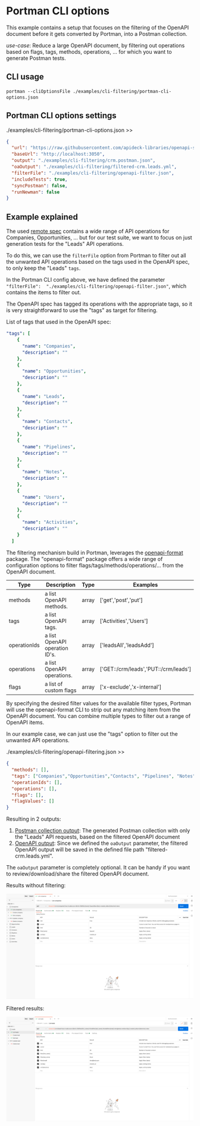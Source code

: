# Portman CLI options

This example contains a setup that focuses on the filtering of the OpenAPI document before it gets converted by Portman, into a Postman collection.

_use-case_: Reduce a large OpenAPI document, by filtering out operations based on flags, tags, methods, operations, ... for which you want to generate Postman tests.

## CLI usage

```ssh
portman --cliOptionsFile ./examples/cli-filtering/portman-cli-options.json
```

## Portman CLI options settings

./examples/cli-filtering/portman-cli-options.json >>

```json
{
  "url": "https://raw.githubusercontent.com/apideck-libraries/openapi-specs/master/crm.yml",
  "baseUrl": "http://localhost:3050",
  "output": "./examples/cli-filtering/crm.postman.json",
  "oaOutput": "./examples/cli-filtering/filtered-crm.leads.yml",
  "filterFile": "./examples/cli-filtering/openapi-filter.json",
  "includeTests": true,
  "syncPostman": false,
  "runNewman": false
}
```

## Example explained

The used [remote spec](https://raw.githubusercontent.com/apideck-libraries/openapi-specs/master/crm.yml) contains a wide range of API operations for Companies, Opportunities, ... but for our test suite, we want to focus on just generation tests for the "Leads" API operations.

To do this, we can use the `filterFile` option from Portman to filter out all the unwanted API operations based on the tags used in the OpenAPI spec, to only keep the "Leads" `tags`.

In the Portman CLI config above, we have defined the parameter `"filterFile":  "./examples/cli-filtering/openapi-filter.json"`, which contains the items to filter out.

The OpenAPI spec has tagged its operations with the appropriate tags, so it is very straightforward to use the "tags" as target for filtering.

List of tags that used in the OpenAPI spec:
```yaml
"tags": [
    {
      "name": "Companies",
      "description": ""
    },
    {
      "name": "Opportunities",
      "description": ""
    },
    {
      "name": "Leads",
      "description": ""
    },
    {
      "name": "Contacts",
      "description": ""
    },
    {
      "name": "Pipelines",
      "description": ""
    },
    {
      "name": "Notes",
      "description": ""
    },
    {
      "name": "Users",
      "description": ""
    },
    {
      "name": "Activities",
      "description": ""
    }
  ]
```

The filtering mechanism build in Portman, leverages the [openapi-format](https://github.com/thim81/openapi-format#openapi-filter-options) package.
The "openapi-format" package offers a wide range of configuration options to filter flags/tags/methods/operations/... from the OpenAPI document.

| Type         | Description                   | Type  | Examples                             |
|--------------|-------------------------------|-------|--------------------------------------|
| methods      | a list OpenAPI methods.       | array | ['get','post','put']                 |
| tags         | a list OpenAPI tags.          | array | ['Activities','Users']               |
| operationIds | a list OpenAPI operation ID's.| array | ['leadsAll','leadsAdd']              |
| operations   | a list OpenAPI operations.    | array | ['GET::/crm/leads','PUT::/crm/leads']|
| flags        | a list of custom flags        | array | ['x-exclude','x-internal']           |

By specifying the desired filter values for the available filter types, Portman will use the openapi-format CLI to strip out any
matching item from the OpenAPI document. You can combine multiple types to filter out a range of OpenAPI items.

In our example case, we can just use the "tags" option to filter out the unwanted API operations.

./examples/cli-filtering/openapi-filtering.json >>

```json
{
  "methods": [],
  "tags": ["Companies","Opportunities","Contacts", "Pipelines", "Notes", "Users", "Activities"],
  "operationIds": [],
  "operations": [],
  "flags": [],
  "flagValues": []
}
```

Resulting in 2 outputs:

1. [Postman collection output](crm.postman.json): The generated Postman collection with only the "Leads" API requests, based on the filtered OpenAPI document
2. [OpenAPI output](filtered-crm.leads.yml): Since we defined the `oaOutput` parameter, the filtered OpenAPI output will be saved in the defined file path "filtered-crm.leads.yml". 
  
The `oaOutput` parameter is completely optional. It can be handy if you want to review/download/share the filtered OpenAPI document.

Results without filtering:

![](./images/postman-unfiltered.png)

Filtered results:

![](./images/postman-filtered.png)
